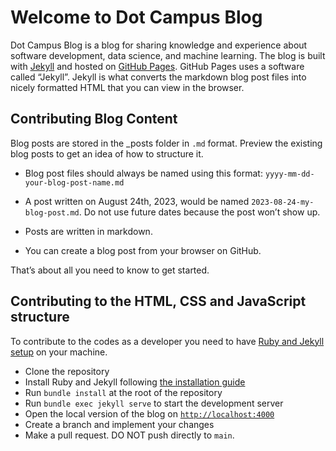 # Welcome to Dot Campus Blog

Dot Campus Blog is a blog for sharing knowledge and experience about software development, data science, and machine learning. The blog is built with [Jekyll](https://jekyllrb.com/) and hosted on [GitHub Pages](https://pages.github.com/). GitHub Pages uses a software called “Jekyll”. Jekyll is what converts the markdown blog post files into nicely formatted HTML that you can view in the browser.

## Contributing Blog Content

Blog posts are stored in the _posts folder in `.md` format. Preview the existing blog posts to get an idea of how to structure it.

 - Blog post files should always be named using this format: `yyyy-mm-dd-your-blog-post-name.md`

 - A post written on August 24th, 2023, would be named `2023-08-24-my-blog-post.md`. Do not use future dates because the post won’t show up.

 - Posts are written in markdown.

 - You can create a blog post from your browser on GitHub.

That’s about all you need to know to get started.

## Contributing to the HTML, CSS and JavaScript structure

To contribute to the codes as a developer you need to have [Ruby and Jekyll setup](https://jekyllrb.com/docs/installation/) on your machine.

 - Clone the repository
 - Install Ruby and Jekyll following [the installation guide](https://jekyllrb.com/docs/installation/)
 - Run `bundle install` at the root of the repository
 - Run `bundle exec jekyll serve` to start the development server
 - Open the local version of the blog on [`http://localhost:4000`](http://localhost:4000)
 - Create a branch and implement your changes
 - Make a pull request. DO NOT push directly to `main`.

